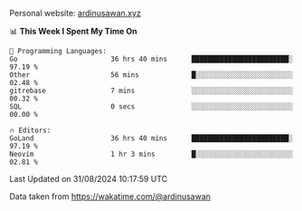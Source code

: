 Personal website: [ardinusawan.xyz](https://ardinusawan.xyz)

<!--START_SECTION:waka-->
📊 **This Week I Spent My Time On** 

```text
💬 Programming Languages: 
Go                       36 hrs 40 mins      ████████████████████████░   97.19 % 
Other                    56 mins             █░░░░░░░░░░░░░░░░░░░░░░░░   02.48 % 
gitrebase                7 mins              ░░░░░░░░░░░░░░░░░░░░░░░░░   00.32 % 
SQL                      0 secs              ░░░░░░░░░░░░░░░░░░░░░░░░░   00.00 % 

🔥 Editors: 
GoLand                   36 hrs 40 mins      ████████████████████████░   97.19 % 
Neovim                   1 hr 3 mins         █░░░░░░░░░░░░░░░░░░░░░░░░   02.81 % 
```


 Last Updated on 31/08/2024 10:17:59 UTC
<!--END_SECTION:waka-->
Data taken from https://wakatime.com/@ardinusawan
